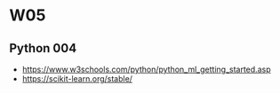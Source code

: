 
# W05

## Python 004
- https://www.w3schools.com/python/python_ml_getting_started.asp
- https://scikit-learn.org/stable/
